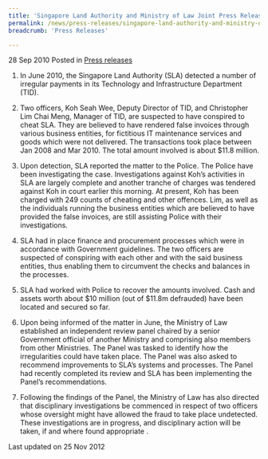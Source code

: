 ```yaml
---
title: 'Singapore Land Authority and Ministry of Law Joint Press Release on Fraud Case in Singapore Land Authority'
permalink: /news/press-releases/singapore-land-authority-and-ministry-of-law-joint-press-release-on-fraud-case-in-singapore-land
breadcrumb: 'Press Releases'

---
```




28 Sep 2010 Posted in [Press releases](/news/press-releases)


1. In June 2010, the Singapore Land Authority (SLA) detected a number of irregular payments in its Technology and Infrastructure Department (TID).


2. Two officers, Koh Seah Wee, Deputy Director of TID, and Christopher Lim Chai Meng, Manager of TID, are suspected to have conspired to cheat SLA. They are believed to have rendered false invoices through various business entities, for fictitious IT maintenance services and goods which were not delivered.  The transactions took place between Jan 2008 and Mar 2010. The total amount involved is about $11.8 million.


3. Upon detection, SLA reported the matter to the Police. The Police have been investigating the case. Investigations against Koh’s activities in SLA are largely complete and another tranche of charges was tendered against Koh in court earlier this morning.  At present, Koh has been charged with 249 counts of cheating and other offences.  Lim, as well as the individuals running the business entities which are believed to have provided the false invoices, are still assisting Police with their investigations.


4. SLA had in place finance and procurement processes which were in accordance with Government guidelines.  The two officers are suspected of conspiring with each other and with the said business entities, thus enabling them to circumvent the checks and balances in the processes.


5. SLA had worked with Police to recover the amounts involved.  Cash and assets worth about $10 million (out of $11.8m defrauded) have been located and secured so far.


6. Upon being informed of the matter in June, the Ministry of Law established an independent review panel chaired by a senior Government official of another Ministry and comprising also members from other Ministries. The Panel was tasked to identify how the irregularities could have taken place. The Panel was also asked to recommend improvements to SLA’s systems and processes. The Panel had recently completed its review and SLA has been implementing the Panel’s recommendations.


7. Following the findings of the Panel, the Ministry of Law has also directed that disciplinary investigations be commenced in respect of two officers whose oversight might have allowed the fraud to take place undetected.  These investigations are in progress, and disciplinary action will be taken, if and where found appropriate . 



<p class="right-side-updated">Last updated on 25 Nov 2012</p>
